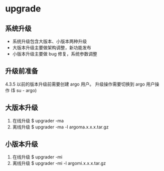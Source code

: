 # upgrade

## 系统升级
  * 系统升级包含大版本、小版本两种升级
  * 大版本升级主要做架构调整，新功能发布
  * 小版本升级主要做 bug 修复，系统参数调整
## 升级前准备
   4.3.5 以前的版本升级前需要创建 argo 用户。
   升级操作需要切换到 argo 用户操作 ($ su - argo)
## 大版本升级
  1. 在线升级
    $ upgrader -ma 
  2. 离线升级
    $ upgrader -ma -l argoma.x.x.x.tar.gz
## 小版本升级
  1. 在线升级
   $ upgrader -mi
  2. 离线升级
   $ upgrader -mi -l argomi.x.x.x.tar.gz


